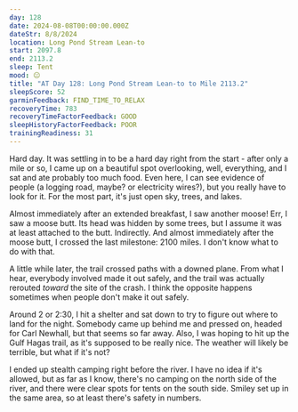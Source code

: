 ```yaml
---
day: 128
date: 2024-08-08T00:00:00.000Z
dateStr: 8/8/2024
location: Long Pond Stream Lean-to
start: 2097.8
end: 2113.2
sleep: Tent
mood: 😐
title: "AT Day 128: Long Pond Stream Lean-to to Mile 2113.2"
sleepScore: 52
garminFeedback: FIND_TIME_TO_RELAX
recoveryTime: 783
recoveryTimeFactorFeedback: GOOD
sleepHistoryFactorFeedback: POOR
trainingReadiness: 31
---
```

Hard day. It was settling in to be a hard day right from the start - after only a mile or so, I came up on a beautiful spot overlooking, well, everything, and I sat and ate probably too much food. Even here, I can see evidence of people (a logging road, maybe? or electricity wires?), but you really have to look for it. For the most part, it's just open sky, trees, and lakes.

Almost immediately after an extended breakfast, I saw another moose! Err, I saw a moose butt. Its head was hidden by some trees, but I assume it was at least attached to the butt. Indirectly. And almost immediately after the moose butt, I crossed the last milestone: 2100 miles. I don't know what to do with that.

A little while later, the trail crossed paths with a downed plane. From what I hear, everybody involved made it out safely, and the trail was actually rerouted *toward* the site of the crash. I think the opposite happens sometimes when people don't make it out safely.

Around 2 or 2:30, I hit a shelter and sat down to try to figure out where to land for the night. Somebody came up behind me and pressed on, headed for Carl Newhall, but that seems so far away. Also, I was hoping to hit up the Gulf Hagas trail, as it's supposed to be really nice. The weather will likely be terrible, but what if it's not?

I ended up stealth camping right before the river. I have no idea if it's allowed, but as far as I know, there's no camping on the north side of the river, and there were clear spots for tents on the south side. Smiley set up in the same area, so at least there's safety in numbers.
